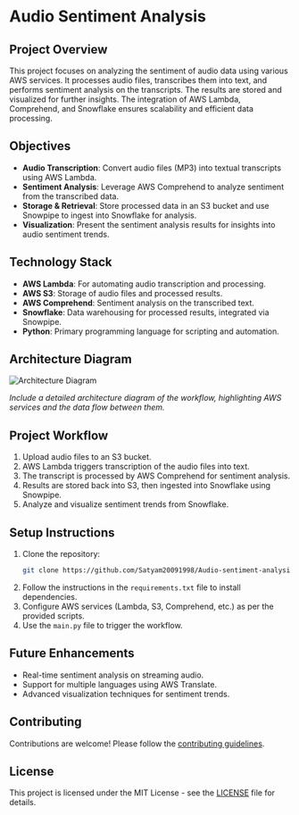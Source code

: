 # Audio Sentiment Analysis

## Project Overview

This project focuses on analyzing the sentiment of audio data using various AWS services. It processes audio files, transcribes them into text, and performs sentiment analysis on the transcripts. The results are stored and visualized for further insights. The integration of AWS Lambda, Comprehend, and Snowflake ensures scalability and efficient data processing.

## Objectives

- **Audio Transcription**: Convert audio files (MP3) into textual transcripts using AWS Lambda.
- **Sentiment Analysis**: Leverage AWS Comprehend to analyze sentiment from the transcribed data.
- **Storage & Retrieval**: Store processed data in an S3 bucket and use Snowpipe to ingest into Snowflake for analysis.
- **Visualization**: Present the sentiment analysis results for insights into audio sentiment trends.

## Technology Stack

- **AWS Lambda**: For automating audio transcription and processing.
- **AWS S3**: Storage of audio files and processed results.
- **AWS Comprehend**: Sentiment analysis on the transcribed text.
- **Snowflake**: Data warehousing for processed results, integrated via Snowpipe.
- **Python**: Primary programming language for scripting and automation.

## Architecture Diagram

![Architecture Diagram](https://user-images.githubusercontent.com/92753984/211182576-6ee0c82a-fe3d-495c-bb8b-a77e54b993f0.png)

_Include a detailed architecture diagram of the workflow, highlighting AWS services and the data flow between them._

## Project Workflow

1. Upload audio files to an S3 bucket.
2. AWS Lambda triggers transcription of the audio files into text.
3. The transcript is processed by AWS Comprehend for sentiment analysis.
4. Results are stored back into S3, then ingested into Snowflake using Snowpipe.
5. Analyze and visualize sentiment trends from Snowflake.

## Setup Instructions

1. Clone the repository:
    ```bash
    git clone https://github.com/Satyam20091998/Audio-sentiment-analysis.git
    ```
2. Follow the instructions in the `requirements.txt` file to install dependencies.
3. Configure AWS services (Lambda, S3, Comprehend, etc.) as per the provided scripts.
4. Use the `main.py` file to trigger the workflow.

## Future Enhancements

- Real-time sentiment analysis on streaming audio.
- Support for multiple languages using AWS Translate.
- Advanced visualization techniques for sentiment trends.

## Contributing

Contributions are welcome! Please follow the [contributing guidelines](CONTRIBUTING.md).

## License

This project is licensed under the MIT License - see the [LICENSE](LICENSE) file for details.

